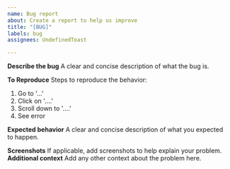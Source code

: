 ```yaml
---
name: Bug report
about: Create a report to help us improve
title: "[BUG]"
labels: bug
assignees: UndefinedToast

---
```


**Describe the bug**
A clear and concise description of what the bug is.

**To Reproduce**
Steps to reproduce the behavior:
1. Go to '...'
2. Click on '....'
3. Scroll down to '....'
4. See error

**Expected behavior**
A clear and concise description of what you expected to happen.

**Screenshots**
If applicable, add screenshots to help explain your problem.
**Additional context**
Add any other context about the problem here.
